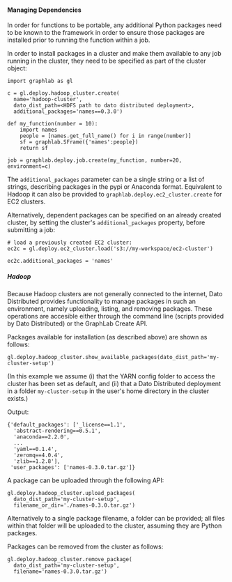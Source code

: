 #### Managing Dependencies

In order for functions to be portable, any additional Python packages need to
be known to the framework in order to ensure those packages are installed prior
to running the function within a job. 

In order to install packages in a cluster and make them available to any job running in the cluster, they need to be specified as part of the cluster object:

```
import graphlab as gl

c = gl.deploy.hadoop_cluster.create(
  name='hadoop-cluster',
  dato_dist_path=<HDFS path to dato distributed deployment>,
  additional_packages='names==0.3.0')

def my_function(number = 10):
    import names
    people = [names.get_full_name() for i in range(number)]
    sf = graphlab.SFrame({'names':people})
    return sf

job = graphlab.deploy.job.create(my_function, number=20, environment=c)
```

The `additional_packages` parameter can be a single string or a list of strings, describing packages in the pypi or Anaconda format. Equivalent to Hadoop it can also be provided to `graphlab.deploy.ec2_cluster.create` for EC2 clusters.

Alternatively, dependent packages can be specified on an already created cluster, by setting the cluster's `additional_packages` property, before submitting a job:

```
# load a previously created EC2 cluster:
ec2c = gl.deploy.ec2_cluster.load('s3://my-workspace/ec2-cluster')

ec2c.additional_packages = 'names'
```

##### Hadoop

Because Hadoop clusters are not generally connected to the internet, Dato Distributed provides functionality to manage packages in such an environment, namely uploading, listing, and removing packages. These operations are accesible either through the command line (scripts provided by Dato Distributed) or the GraphLab Create API.

Packages available for installation (as described above) are shown as follows:

```
gl.deploy.hadoop_cluster.show_available_packages(dato_dist_path='my-cluster-setup')
```
(In this example we assume (i) that the YARN config folder to access the cluster has been set as default, and (ii) that a Dato Distributed deployment in a folder `my-cluster-setup` in the user's home directory in the cluster exists.)

Output:
```
{'default_packages': ['_license==1.1',
  'abstract-rendering==0.5.1',
  'anaconda==2.2.0',
  ...
  'yaml==0.1.4',
  'zeromq==4.0.4',
  'zlib==1.2.8'],
 'user_packages': ['names-0.3.0.tar.gz']}
 ```

A package can be uploaded through the following API:
```
gl.deploy.hadoop_cluster.upload_packages(
  dato_dist_path='my-cluster-setup',
  filename_or_dir='./names-0.3.0.tar.gz')
```
Alternatively to a single package filename, a folder can be provided; all files within that folder will be uploaded to the cluster, assuming they are Python packages.

Packages can be removed from the cluster as follows:
```
gl.deploy.hadoop_cluster.remove_package(
  dato_dist_path='my-cluster-setup',
  filename='names-0.3.0.tar.gz')
```

